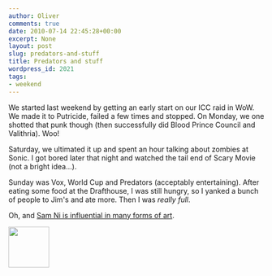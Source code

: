 ```yaml
---
author: Oliver
comments: true
date: 2010-07-14 22:45:28+00:00
excerpt: None
layout: post
slug: predators-and-stuff
title: Predators and stuff
wordpress_id: 2021
tags:
- weekend
---
```


We started last weekend by getting an early start on our ICC raid in WoW.  We made it to Putricide, failed a few times and stopped.  On Monday, we one shotted that punk though (then successfully did Blood Prince Council and Valithria).  Woo!

Saturday, we ultimated it up and spent an hour talking about zombies at Sonic.  I got bored later that night and watched the tail end of Scary Movie (not a bright idea...).

Sunday was Vox, World Cup and Predators (acceptably entertaining).  After eating some food at the Drafthouse, I was still hungry, so I yanked a bunch of people to Jim's and ate more.  Then I was <em>really full</em>.

Oh, and <a href="http://samitic.us/2010/07/imitation-is-the-best-form-of/">Sam Ni is influential in many forms of art</a>.

<a href="https://www.owiber.com/?attachment_id=2022" rel="attachment wp-att-2022"><img src="https://www.owiber.com/wp-content/uploads/2010/07/Photo-on-2010-07-14-at-17.41-80x80.jpg" alt="" title="Photo on 2010-07-14 at 17.41" width="80" height="80" class="alignnone size-thumbnail wp-image-2022" /></a>